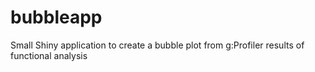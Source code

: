 # bubbleapp
Small Shiny application to create a bubble plot from g:Profiler results of functional analysis
